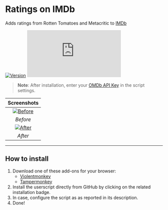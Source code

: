 # Ratings on IMDb

Adds ratings from Rotten Tomatoes and Metacritic to [IMDb](https://www.imdb.com/)

[![Version](https://img.shields.io/endpoint?url=https://runkit.io/ifelix18/userscript-version/branches/master/Userscripts/userscripts/meta/ratings-on-imdb.meta.js&style=flat-square)](#ratings-on-imdb)
[![Size](https://img.shields.io/github/size/iFelix18/Userscripts/userscripts/ratings-on-imdb.user.js?style=flat-square)](#ratings-on-imdb)

>**Note**: After installation, enter your [OMDb API Key](https://www.omdbapi.com/apikey.aspx) in the script settings.

|                               Screenshots                               |
| :---------------------------------------------------------------------: |
| [![Before](https://i.imgur.com/eQrDc84.png "Before")](#ratings-on-imdb) |
|                                *Before*                                 |
|  [![After](https://i.imgur.com/g2aeM9h.png "After")](#ratings-on-imdb)  |
|                                 *After*                                 |

---

## How to install

1. Download one of these add-ons for your browser:
    * [Violentmonkey](https://violentmonkey.github.io/)
    * [Tampermonkey](https://www.tampermonkey.net/)
2. Install the userscript directly from GitHub by clicking on the related installation badge.
3. In case, configure the script as as reported in its description.
4. Done!
